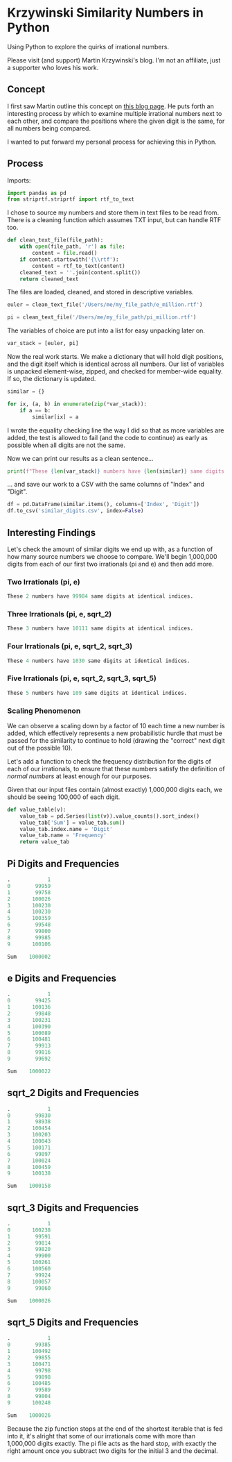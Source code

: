 # Krzywinski Similarity Numbers in Python

Using Python to explore the quirks of irrational numbers.

Please visit (and support) Martin Krzywinski's blog. I'm not an affiliate, just a supporter who loves his work.

## Concept

I first saw Martin outline this concept on [this blog page](https://mk.bcgsc.ca/pi/art/accidental-similarity/method.mhtml#l2home). He puts forth an interesting process by which to examine multiple irrational numbers next to each other, and compare the positions where the given digit is the same, for all numbers being compared.

I wanted to put forward my personal process for achieving this in Python.

## Process

Imports:

```python
import pandas as pd
from striprtf.striprtf import rtf_to_text
```

I chose to source my numbers and store them in text files to be read from. There is a cleaning function which assumes TXT input, but can handle RTF too.

```python
def clean_text_file(file_path):
    with open(file_path, 'r') as file:
        content = file.read()
    if content.startswith('{\\rtf'):
        content = rtf_to_text(content)
    cleaned_text = ''.join(content.split())
    return cleaned_text
```

The files are loaded, cleaned, and stored in descriptive variables.
```python
euler = clean_text_file('/Users/me/my_file_path/e_million.rtf')

pi = clean_text_file('/Users/me/my_file_path/pi_million.rtf')
```

The variables of choice are put into a list for easy unpacking later on.

```python
var_stack = [euler, pi]
```

Now the real work starts. We make a dictionary that will hold digit positions, and the digit itself which is identical across all numbers. Our list of variables is unpacked element-wise, zipped, and checked for member-wide equality. If so, the dictionary is updated.

```python
similar = {}

for ix, (a, b) in enumerate(zip(*var_stack)):
    if a == b:
        similar[ix] = a
```

I wrote the equality checking line the way I did so that as more variables are added, the test is allowed to fail (and the code to continue) as early as possible when all digits are not the same.

Now we can print our results as a clean sentence...

```python
print(f"These {len(var_stack)} numbers have {len(similar)} same digits at identical indices.")
```

... and save our work to a CSV with the same columns of "Index" and "Digit".

```python
df = pd.DataFrame(similar.items(), columns=['Index', 'Digit'])
df.to_csv('similar_digits.csv', index=False)
```

## Interesting Findings

Let's check the amount of similar digits we end up with, as a function of how many source numbers we choose to compare. We'll begin 1,000,000 digits from each of our first two irrationals (pi and e) and then add more.

### Two Irrationals (pi, e)

```python
These 2 numbers have 99984 same digits at identical indices.
```

### Three Irrationals (pi, e, sqrt_2)

```python
These 3 numbers have 10111 same digits at identical indices.
```

### Four Irrationals (pi, e, sqrt_2, sqrt_3)

```python
These 4 numbers have 1030 same digits at identical indices.
```

### Five Irrationals (pi, e, sqrt_2, sqrt_3, sqrt_5)

```python
These 5 numbers have 109 same digits at identical indices.
```

### Scaling Phenomenon
We can observe a scaling down by a factor of 10 each time a new number is added, which effectively represents a new probabilistic hurdle that must be passed for the similarity to continue to hold (drawing the "correct" next digit out of the possible 10).

Let's add a function to check the frequency distribution for the digits of each of our irrationals, to ensure that these numbers satisfy the definition of *normal numbers* at least enough for our purposes.

Given that our input files contain (almost exactly) 1,000,000 digits each, we should be seeing 100,000 of each digit.

```python
def value_table(v):
    value_tab = pd.Series(list(v)).value_counts().sort_index()
    value_tab['Sum'] = value_tab.sum()
    value_tab.index.name = 'Digit'
    value_tab.name = 'Frequency'
    return value_tab
```
## Pi Digits and Frequencies
```python
.            1
0        99959
1        99758
2       100026
3       100230
4       100230
5       100359
6        99548
7        99800
8        99985
9       100106

Sum    1000002
```

## e Digits and Frequencies
```python
.            1
0        99425
1       100136
2        99848
3       100231
4       100390
5       100089
6       100481
7        99913
8        99816
9        99692

Sum    1000022
```

## sqrt_2 Digits and Frequencies
```python
.            1
0        99830
1        98938
2       100454
3       100203
4       100043
5       100171
6        99897
7       100024
8       100459
9       100138

Sum    1000158
```

## sqrt_3 Digits and Frequencies
```python
.            1
0       100238
1        99591
2        99814
3        99820
4        99900
5       100261
6       100560
7        99924
8       100057
9        99860

Sum    1000026
```

## sqrt_5 Digits and Frequencies
```python
.            1
0        99385
1       100492
2        99855
3       100471
4        99798
5        99898
6       100485
7        99589
8        99804
9       100248

Sum    1000026
```

Because the zip function stops at the end of the shortest iterable that is fed into it, it's alright that some of our irrationals come with more than 1,000,000 digits exactly. The pi file acts as the hard stop, with exactly the right amount once you subtract two digits for the initial 3 and the decimal.
